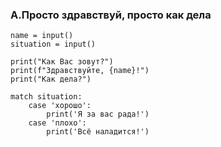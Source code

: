 ### A.Просто здравствуй, просто как дела
```
name = input()
situation = input()

print("Как Вас зовут?")
print(f"Здравствуйте, {name}!")
print("Как дела?")

match situation:
    case 'хорошо':
        print('Я за вас рада!')
    case 'плохо':
        print('Всё наладится!')

```
